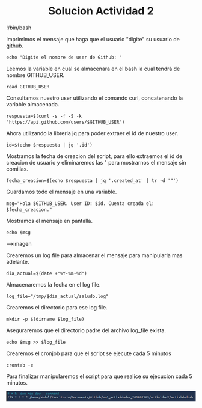 <center>
    <h1>Solucion Actividad 2</h1>
</center>

<p>
    !/bin/bash
</p>

<p>
    Imprimimos el mensaje que haga que el usuario "digite" su usuario de github.

    echo "Digite el nombre de user de Github: "
</p>

<p>
    Leemos la variable en cual se almacenara en el bash la cual tendrá de nombre GITHUB_USER.

    read GITHUB_USER
</p>

<p>
    Consultamos nuestro user utilizando el comando curl, concatenando la variable almacenada.

    respuesta=$(curl -s -f -S -k "https://api.github.com/users/$GITHUB_USER")
</p>

<p>
    Ahora utilizando la libreria jq para poder extraer el id de nuestro user.

    id=$(echo $respuesta | jq '.id')
</p>

<p>
    Mostramos la fecha de creacion del script, para ello extraemos el id de creacion de usuario y eliminaremos las " para mostrarnos el mensaje sin comillas.

    fecha_creacion=$(echo $respuesta | jq '.created_at' | tr -d '"')
</p>

<p>
    Guardamos todo el mensaje en una variable.

    msg="Hola $GITHUB_USER. User ID: $id. Cuenta creada el: $fecha_creacion."
</p>

<p>
    Mostramos el mensaje en pantalla.

    echo $msg
</p>

-->imagen

<p>
    Crearemos un log file para almacenar el mensaje para manipularla mas adelante.

    dia_actual=$(date +"%Y-%m-%d")
</p>

<p>
    Almacenaremos la fecha en el log file.

    log_file="/tmp/$dia_actual/saludo.log"
</p>

<p>
    Crearemos el directorio para ese log file.

    mkdir -p $(dirname $log_file)
</p>

<p>
    Aseguraremos que el directorio padre del archivo log_file exista.

    echo $msg >> $log_file
</p>

<p>
    Crearemos el cronjob para que el script se ejecute cada 5 minutos

    crontab -e
</p>

<p>
    Para finalizar manipularemos el script para que realice su ejecucion cada 5 minutos.
</p>
<img src="https://github.com/zenthic22/so1_actividades_201807169/blob/main/actividad2/captura.png" />
